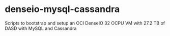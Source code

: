 # denseio-mysql-cassandra

Scripts to bootstrap and setup an OCI DenseIO 32 OCPU VM with 27.2 TB of DASD with MySQL and Cassandra
